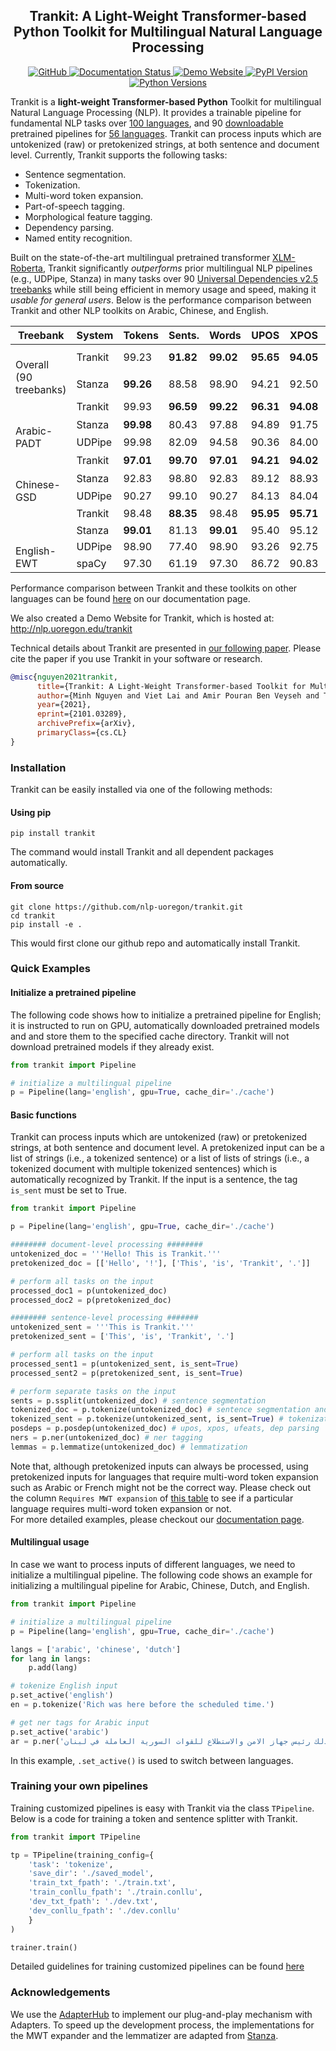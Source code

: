 <h2 align="center">Trankit: A Light-Weight Transformer-based Python Toolkit for Multilingual Natural Language Processing</h2>

<div align="center">
    <a href="https://github.com/nlp-uoregon/trankit/blob/master/LICENSE">
        <img alt="GitHub" src="https://img.shields.io/github/license/nlp-uoregon/trankit.svg?color=blue">
    </a>
    <a href='https://trankit.readthedocs.io/en/latest/?badge=latest'>
    <img src='https://readthedocs.org/projects/trankit/badge/?version=latest' alt='Documentation Status' />
    </a>
    <a href="http://nlp.uoregon.edu/trankit">
        <img alt="Demo Website" src="https://img.shields.io/website/http/trankit.readthedocs.io/en/latest/index.html.svg?down_color=red&down_message=offline&up_message=online">
    </a>
    <a href="https://pypi.org/project/trankit/">
        <img alt="PyPI Version" src="https://img.shields.io/pypi/v/trankit?color=blue">
    </a>
    <a href="https://pypi.org/project/trankit/">
        <img alt="Python Versions" src="https://img.shields.io/pypi/pyversions/trankit?colorB=blue">
    </a>
</div>

Trankit is a **light-weight Transformer-based Python** Toolkit for multilingual Natural Language Processing (NLP). It provides a trainable pipeline for fundamental NLP tasks over [100 languages](https://trankit.readthedocs.io/en/latest/pkgnames.html#trainable-languages), and 90 [downloadable](https://trankit.readthedocs.io/en/latest/pkgnames.html#pretrained-languages-their-code-names) pretrained pipelines for [56 languages](https://trankit.readthedocs.io/en/latest/pkgnames.html#pretrained-languages-their-code-names). Trankit can process inputs which are untokenized (raw) or pretokenized strings, at
both sentence and document level. Currently, Trankit supports the following tasks:
- Sentence segmentation.
- Tokenization.
- Multi-word token expansion.
- Part-of-speech tagging.
- Morphological feature tagging.
- Dependency parsing.
- Named entity recognition.

Built on the state-of-the-art multilingual pretrained transformer [XLM-Roberta](https://arxiv.org/abs/1911.02116), Trankit significantly *outperforms* prior multilingual NLP pipelines (e.g., UDPipe, Stanza) in many tasks over 90 [Universal Dependencies v2.5 treebanks](https://lindat.mff.cuni.cz/repository/xmlui/handle/11234/1-3105) while still being efficient in memory usage and
speed, making it *usable for general users*. Below is the performance comparison between Trankit and other NLP toolkits on Arabic, Chinese, and English.

<table class="tg">
<thead>
  <tr>
    <th class="tg-0pky">Treebank</th>
    <th class="tg-0pky">System</th>
    <th class="tg-0pky">Tokens</th>
    <th class="tg-0pky">Sents.</th>
    <th class="tg-0pky">Words</th>
    <th class="tg-0pky">UPOS</th>
    <th class="tg-0pky">XPOS</th>
    <th class="tg-0pky">UFeats</th>
    <th class="tg-0pky">Lemmas</th>
    <th class="tg-0pky">UAS</th>
    <th class="tg-0pky">LAS</th>
  </tr>
</thead>
<tbody>
  <tr>
    <td class="tg-0pky" rowspan="2"><br>Overall (90 treebanks)</td>
    <td class="tg-0pky">Trankit</td>
    <td class="tg-c3ow">99.23</td>
    <td class="tg-7btt"><b>91.82</b></td>
    <td class="tg-7btt"><b>99.02</b></td>
    <td class="tg-7btt"><b>95.65</b></td>
    <td class="tg-7btt"><b>94.05</b></td>
    <td class="tg-7btt"><b>93.21</b></td>
    <td class="tg-7btt"><b>94.27</b></td>
    <td class="tg-7btt"><b>87.06</b></td>
    <td class="tg-7btt"><b>83.69</b></td>
  </tr>
  <tr>
    <td class="tg-0pky">Stanza</td>
    <td class="tg-7btt"><b>99.26</b></td>
    <td class="tg-c3ow">88.58</td>
    <td class="tg-c3ow">98.90</td>
    <td class="tg-c3ow">94.21</td>
    <td class="tg-c3ow">92.50</td>
    <td class="tg-c3ow">91.75</td>
    <td class="tg-c3ow">94.15</td>
    <td class="tg-c3ow">83.06</td>
    <td class="tg-c3ow">78.68</td>
  </tr>
  <tr>
    <td class="tg-0pky" rowspan="3"><br><br>Arabic-PADT<br></td>
    <td class="tg-0pky">Trankit</td>
    <td class="tg-c3ow">99.93</td>
    <td class="tg-7btt"><b>96.59</b></td>
    <td class="tg-7btt"><b>99.22</b></td>
    <td class="tg-7btt"><b>96.31</b></td>
    <td class="tg-7btt"><b>94.08</b></td>
    <td class="tg-7btt"><b>94.28</b></td>
    <td class="tg-7btt"><b>94.65</b></td>
    <td class="tg-7btt"><b>88.39</b></td>
    <td class="tg-7btt"><b>84.68</b></td>
  </tr>
  <tr>
    <td class="tg-0pky">Stanza</td>
    <td class="tg-7btt"><b>99.98</b></td>
    <td class="tg-c3ow">80.43</td>
    <td class="tg-c3ow">97.88</td>
    <td class="tg-c3ow">94.89</td>
    <td class="tg-c3ow">91.75</td>
    <td class="tg-c3ow">91.86</td>
    <td class="tg-c3ow">93.27</td>
    <td class="tg-c3ow">83.27</td>
    <td class="tg-c3ow">79.33</td>
  </tr>
  <tr>
    <td class="tg-0pky">UDPipe</td>
    <td class="tg-c3ow">99.98</td>
    <td class="tg-c3ow">82.09</td>
    <td class="tg-c3ow">94.58</td>
    <td class="tg-c3ow">90.36</td>
    <td class="tg-c3ow">84.00</td>
    <td class="tg-c3ow">84.16</td>
    <td class="tg-c3ow">88.46</td>
    <td class="tg-c3ow">72.67</td>
    <td class="tg-c3ow">68.14</td>
  </tr>
  <tr>
    <td class="tg-0pky" rowspan="3"><br><br>Chinese-GSD</td>
    <td class="tg-0pky">Trankit</td>
    <td class="tg-7btt"><b>97.01</b></td>
    <td class="tg-7btt"><b>99.70</b></td>
    <td class="tg-7btt"><b>97.01</b></td>
    <td class="tg-7btt"><b>94.21</b></td>
    <td class="tg-7btt"><b>94.02</b></td>
    <td class="tg-7btt"><b>96.59</b></td>
    <td class="tg-7btt"><b>97.01</b></td>
    <td class="tg-7btt"><b>85.19</b></td>
    <td class="tg-7btt"><b>82.54</b></td>
  </tr>
  <tr>
    <td class="tg-0pky">Stanza</td>
    <td class="tg-c3ow">92.83</td>
    <td class="tg-c3ow">98.80</td>
    <td class="tg-c3ow">92.83</td>
    <td class="tg-c3ow">89.12</td>
    <td class="tg-c3ow">88.93</td>
    <td class="tg-c3ow">92.11</td>
    <td class="tg-c3ow">92.83</td>
    <td class="tg-c3ow">72.88</td>
    <td class="tg-c3ow">69.82</td>
  </tr>
  <tr>
    <td class="tg-0pky">UDPipe</td>
    <td class="tg-c3ow">90.27</td>
    <td class="tg-c3ow">99.10</td>
    <td class="tg-c3ow">90.27</td>
    <td class="tg-c3ow">84.13</td>
    <td class="tg-c3ow">84.04</td>
    <td class="tg-c3ow">89.05</td>
    <td class="tg-c3ow">90.26</td>
    <td class="tg-c3ow">61.60</td>
    <td class="tg-c3ow">57.81</td>
  </tr>
  <tr>
    <td class="tg-0pky" rowspan="4"><br><br><br>English-EWT</td>
    <td class="tg-0pky">Trankit</td>
    <td class="tg-c3ow">98.48</td>
    <td class="tg-7btt"><b>88.35</b></td>
    <td class="tg-c3ow">98.48</td>
    <td class="tg-7btt"><b>95.95</b></td>
    <td class="tg-7btt"><b>95.71</b></td>
    <td class="tg-7btt"><b>96.26</b></td>
    <td class="tg-7btt">96.84</td>
    <td class="tg-7btt"><b>90.14</b></td>
    <td class="tg-7btt"><b>87.96</b></td>
  </tr>
  <tr>
    <td class="tg-0pky">Stanza</td>
    <td class="tg-7btt"><b>99.01</b></td>
    <td class="tg-c3ow">81.13</td>
    <td class="tg-7btt"><b>99.01</b></td>
    <td class="tg-c3ow">95.40</td>
    <td class="tg-c3ow">95.12</td>
    <td class="tg-c3ow">96.11</td>
    <td class="tg-c3ow"><b>97.21</b></td>
    <td class="tg-c3ow">86.22</td>
    <td class="tg-c3ow">83.59</td>
  </tr>
  <tr>
    <td class="tg-0pky">UDPipe</td>
    <td class="tg-c3ow">98.90</td>
    <td class="tg-c3ow">77.40</td>
    <td class="tg-c3ow">98.90</td>
    <td class="tg-c3ow">93.26</td>
    <td class="tg-c3ow">92.75</td>
    <td class="tg-c3ow">94.23</td>
    <td class="tg-c3ow">95.45</td>
    <td class="tg-c3ow">80.22</td>
    <td class="tg-c3ow">77.03</td>
  </tr>
  <tr>
    <td class="tg-0pky">spaCy</td>
    <td class="tg-c3ow">97.30</td>
    <td class="tg-c3ow">61.19</td>
    <td class="tg-c3ow">97.30</td>
    <td class="tg-c3ow">86.72</td>
    <td class="tg-c3ow">90.83</td>
    <td class="tg-c3ow">-</td>
    <td class="tg-c3ow">87.05</td>
    <td class="tg-c3ow">-</td>
    <td class="tg-c3ow">-</td>
  </tr>
</tbody>
</table>


Performance comparison between Trankit and these toolkits on other languages can be found [here](https://trankit.readthedocs.io/en/latest/performance.html#universal-dependencies-v2-5) on our documentation page.

We also created a Demo Website for Trankit, which is hosted at: http://nlp.uoregon.edu/trankit

Technical details about Trankit are presented in [our following paper](https://arxiv.org/abs/2101.03289). Please cite the paper if you use Trankit in your software or research.

```bibtex
@misc{nguyen2021trankit,
      title={Trankit: A Light-Weight Transformer-based Toolkit for Multilingual Natural Language Processing}, 
      author={Minh Nguyen and Viet Lai and Amir Pouran Ben Veyseh and Thien Huu Nguyen},
      year={2021},
      eprint={2101.03289},
      archivePrefix={arXiv},
      primaryClass={cs.CL}
}
```


### Installation
Trankit can be easily installed via one of the following methods:
#### Using pip
```
pip install trankit
```
The command would install Trankit and all dependent packages automatically.

#### From source
```
git clone https://github.com/nlp-uoregon/trankit.git
cd trankit
pip install -e .
```
This would first clone our github repo and automatically install Trankit.

### Quick Examples

#### Initialize a pretrained pipeline
The following code shows how to initialize a pretrained pipeline for English; it is instructed to run on GPU, automatically downloaded pretrained models and and store them to the specified cache directory. Trankit will not download pretrained models if they already exist.
```python
from trankit import Pipeline

# initialize a multilingual pipeline
p = Pipeline(lang='english', gpu=True, cache_dir='./cache')
```

#### Basic functions
Trankit can process inputs which are untokenized (raw) or pretokenized strings, at both sentence and document level. A pretokenized input can be a list of strings (i.e., a tokenized sentence) or a list of lists of strings (i.e., a tokenized document with multiple tokenized sentences) which is automatically recognized by Trankit. If the input is a sentence, the tag `is_sent` must be set to True. 
```python
from trankit import Pipeline

p = Pipeline(lang='english', gpu=True, cache_dir='./cache')

######## document-level processing ########
untokenized_doc = '''Hello! This is Trankit.'''
pretokenized_doc = [['Hello', '!'], ['This', 'is', 'Trankit', '.']]

# perform all tasks on the input
processed_doc1 = p(untokenized_doc)
processed_doc2 = p(pretokenized_doc)

######## sentence-level processing ####### 
untokenized_sent = '''This is Trankit.'''
pretokenized_sent = ['This', 'is', 'Trankit', '.']

# perform all tasks on the input
processed_sent1 = p(untokenized_sent, is_sent=True)
processed_sent2 = p(pretokenized_sent, is_sent=True)

# perform separate tasks on the input
sents = p.ssplit(untokenized_doc) # sentence segmentation
tokenized_doc = p.tokenize(untokenized_doc) # sentence segmentation and tokenization
tokenized_sent = p.tokenize(untokenized_sent, is_sent=True) # tokenization only
posdeps = p.posdep(untokenized_doc) # upos, xpos, ufeats, dep parsing
ners = p.ner(untokenized_doc) # ner tagging
lemmas = p.lemmatize(untokenized_doc) # lemmatization
```
Note that, although pretokenized inputs can always be processed, using pretokenized inputs for languages that require multi-word token expansion such as Arabic or French might not be the correct way. Please check out the column `Requires MWT expansion` of [this table](https://trankit.readthedocs.io/en/latest/pkgnames.html#pretrained-languages-their-code-names) to see if a particular language requires multi-word token expansion or not.  
For more detailed examples, please checkout our [documentation page](https://trankit.readthedocs.io/en/latest/overview.html).

#### Multilingual usage
In case we want to process inputs of different languages, we need to initialize a multilingual pipeline. The following code shows an example for initializing a multilingual pipeline for Arabic, Chinese, Dutch, and English.
```python
from trankit import Pipeline

# initialize a multilingual pipeline
p = Pipeline(lang='english', gpu=True, cache_dir='./cache')

langs = ['arabic', 'chinese', 'dutch']
for lang in langs:
    p.add(lang)

# tokenize English input
p.set_active('english')
en = p.tokenize('Rich was here before the scheduled time.')

# get ner tags for Arabic input
p.set_active('arabic')
ar = p.ner('وكان كنعان قبل ذلك رئيس جهاز الامن والاستطلاع للقوات السورية العاملة في لبنان.')
```
In this example, `.set_active()` is used to switch between languages.

### Training your own pipelines
Training customized pipelines is easy with Trankit via the class `TPipeline`. Below is a code for training a token and sentence splitter with Trankit.
```python
from trankit import TPipeline

tp = TPipeline(training_config={
    'task': 'tokenize',
    'save_dir': './saved_model',
    'train_txt_fpath': './train.txt',
    'train_conllu_fpath': './train.conllu',
    'dev_txt_fpath': './dev.txt',
    'dev_conllu_fpath': './dev.conllu'
    }
)

trainer.train()
```
Detailed guidelines for training customized pipelines can be found [here](https://trankit.readthedocs.io/en/latest/training.html) 

### Acknowledgements
We use the [AdapterHub](https://github.com/Adapter-Hub/adapter-transformers) to implement our plug-and-play mechanism with Adapters. To speed up the development process, the implementations for the MWT expander and the lemmatizer are adapted from [Stanza](https://github.com/stanfordnlp/stanza).
